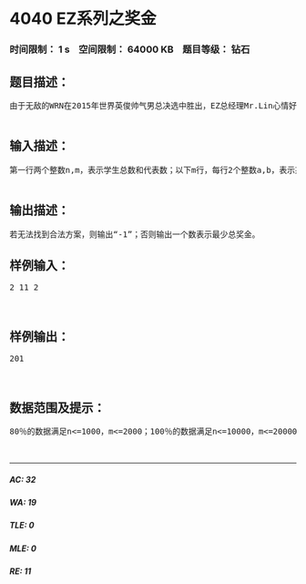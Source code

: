 # 4040 EZ系列之奖金   
### 时间限制： 1 s&nbsp;&nbsp;&nbsp;&nbsp;空间限制： 64000 KB&nbsp;&nbsp;&nbsp;&nbsp;题目等级： 钻石  
## 题目描述：  

<pre>
由于无敌的WRN在2015年世界英俊帅气男总决选中胜出，EZ总经理Mr.Lin心情好，决定给每位员工发奖金。EZ决定以每个人本年在EZ的贡献为标准来计算他们得到奖金的多少。于是Mr.Lin下令召开m方会谈。每位参加会谈的代表提出了自己的意见：“我认为学生a的奖金应该比b高！”Mr.Lin决定要找出一种奖金方案，满足各位代表的意见，且同时使得总奖金数最少。每位学生奖金最少为100元。  

</pre>
  
  
## 输入描述：  

<pre>
第一行两个整数n,m，表示学生总数和代表数；以下m行，每行2个整数a,b，表示某个代表认为第a号学生奖金应该比第b号学生高。  

</pre>
  
  
## 输出描述：  

<pre>
若无法找到合法方案，则输出“-1”；否则输出一个数表示最少总奖金。
</pre>
  
  
## 样例输入：  

<pre>
2 11 2  
  

</pre>
  
  
## 样例输出：  

<pre>
201  
  

</pre>
  
  
## 数据范围及提示：  

<pre>
80％的数据满足n<=1000，m<=2000；100％的数据满足n<=10000，m<=20000。  
  

</pre>
  
  
***  

##### AC: 32  
##### WA: 19  
##### TLE: 0  
##### MLE: 0  
##### RE: 11  
